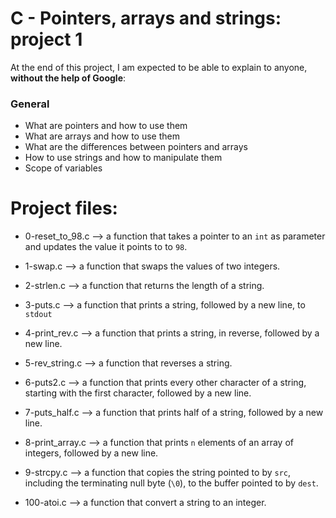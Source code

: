 # C - Pointers, arrays and strings: project 1


At the end of this project, I am expected to be able to  explain to anyone,  **without the help of Google**:

### General

-   What are pointers and how to use them
-   What are arrays and how to use them
-   What are the differences between pointers and arrays
-   How to use strings and how to manipulate them
-   Scope of variables

  

# Project files:

  - 0-reset_to_98.c --> a function that takes a pointer to an `int` as parameter and updates the value it points to to `98`.
  
  - 1-swap.c --> a function that swaps the values of two integers.

- 2-strlen.c --> a function that returns the length of a string.

- 3-puts.c --> a function that prints a string, followed by a new line, to `stdout`

- 4-print_rev.c --> a function that prints a string, in reverse, followed by a new line.

- 5-rev_string.c --> a function that reverses a string.

- 6-puts2.c --> a function that prints every other character of a string, starting with the first character, followed by a new line.

- 7-puts_half.c --> a function that prints half of a string, followed by a new line.

- 8-print_array.c --> a function that prints `n` elements of an array of integers, followed by a new line.

- 9-strcpy.c --> a function that copies the string pointed to by  `src`, including the terminating null byte (`\0`), to the buffer pointed to by  `dest`.

- 100-atoi.c --> a function that convert a string to an integer.
